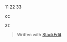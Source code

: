 
11
22
33

cc

zz

> Written with [StackEdit](https://stackedit.io/).
<!--stackedit_data:
eyJoaXN0b3J5IjpbMTEyMjMzMTY3MiwxOTE1Mzc4MDQ0LDczMD
k5ODExNl19
-->